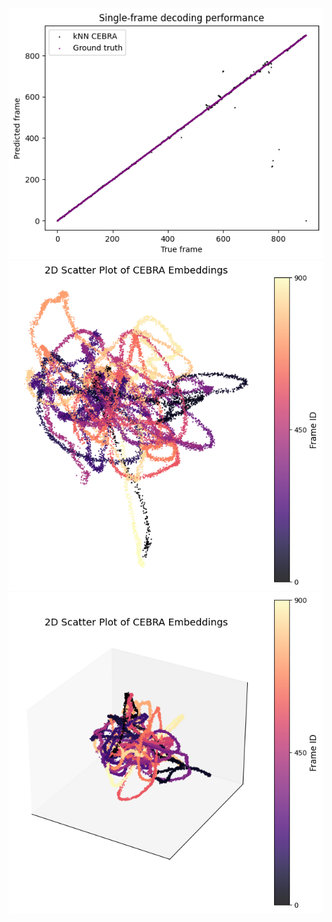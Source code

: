 ![single_frame_decoding](figs/single_frame_decoding.png)
![2D scatter](figs/2Dscatter.png)
![3D scatter](figs/3Dscatter.png)
